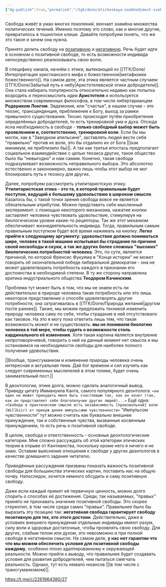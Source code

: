 ```yaml
---
{"dg-publish":true,"permalink":"/tgk/done/eticheskaya-neobhodimost-svobody/"}
---
```


Свобода живёт в умах многих поколений, венчает знамёна множества политических течений. Именно поэтому это слово, как и многие другие, превратилось в тошнотное клише. Давайте попробуем понять, что же это такое и зачем она нужна.

Принято делить свободу на [позитивную](https://ru.wikipedia.org/wiki/%D0%9F%D0%BE%D0%B7%D0%B8%D1%82%D0%B8%D0%B2%D0%BD%D0%B0%D1%8F_%D1%81%D0%B2%D0%BE%D0%B1%D0%BE%D0%B4%D0%B0) и [негативную](https://ru.wikipedia.org/wiki/%D0%9D%D0%B5%D0%B3%D0%B0%D1%82%D0%B8%D0%B2%D0%BD%D0%B0%D1%8F_%D1%81%D0%B2%D0%BE%D0%B1%D0%BE%D0%B4%D0%B0). Речь будет идти в основном о позитивной свободе, то есть возможности индивида непосредственно реализовывать свою волю. 

В специфику канала, начнём с этики, вытекающей из [[ТГК/Done/Интерпретация христианского мифа о божественном\|метафизики божественного]]. На самом деле, эта этика является частным случаем [[ТГК/Done/Забытый путь к небу\|Аристотелевской этики добродетели]]. Она стала набирать популярность относительно недавно как попытка возродить и переосмыслить идеи __Аристотеля__ и используется множеством современных философов, в том числе либертарианцем __Родериком Лонгом__. Эвдемония, или "счастье", в нашем случае - это теозис, трансценденция, приближение к Богу, выход за рамки привычного существования. Теозис происходит путём приобретения определённых добродетелей, то есть тренировкой ума и духа. Отсюда ясна необходимость в свободе - **только свободный выбор может быть проявлением и, соответственно, тренировкой воли**. Если бы мы могли, как в "Заводном апельсине", заставлять людей вести себя "правильно" против их воли, это бы отдалило их от Бога ||(как минимум, не приблизило бы)||. А так как третья ипостась предполагает социальное взаимодействие с целью теозиса других, такое общество было бы "невыгодно" и нам самим.  Конечно, такая свобода подразумевает возможность неправильного выбора. Это абсолютно естественно и закономерно, важно лишь чтобы этот выбор не мог блокировать путь к теозису для других.

Далее, попробуем рассмотреть утилитаристскую этику. **Утилитаристская этика - это та, в которой правильным будет поступок, ведущий к большему удовольствию в широком смысле**. Казалось бы, с такой точки зрения свобода вовсе не является обязательным атрибутом. Можно представить себе мысленный эксперимент: с помощью некоторого механизма, нажатие кнопки заставляет человека чувствовать удовольствие, стимулируя на биологическом уровне какие-то рецепторы. Так же этот механизм обеспечивает жизнедеятельность индивида. Тогда, правильным самым правильным поступком будет всё время нажимать на кнопку. **Легко прийти к следующему аргументу: удовольствие должно пониматься шире, человек в такой машине испытывал бы страдание по причине своей несвободы и скуки, а так же других более сложных "высоких" биологических потребностей человека**. Это, по сути, является причиной, по которой Френсис Фукуяма в "Конце истории" не может говорить об окончательной победе либеральной демократии - она не может удовлетворить потребность каждого в признании его достоинства в необходимой степени. В ту же сторону направлена критика индустриального общества __Теодором Качинским__. 

Проблема тут может быть в том, что мы не знаем есть ли действительно в природе человека такая потребность или это лишь некоторое представление о способе удовлетворять другие потребности, она затрагивалась в [[ТГК/Done/Природа желаний\|другом посте раннее]]. Также, мы можем предложить техникой изменить природу человека саму по себе, чтобы страдание в ней отсутствовало как таковое. На это я могу пока ответить лишь тем, что такая возможность может и не существовать: **мы не понимаем биологию человека в той мере, чтобы судить о возможности столь кардинального её изменения**. Хотя такая картина является внутренне непротиворечивой, говорить о ней на данный момент нет смысла и мы остановимся на необходимости свободы для наиболее полного получения удовольствия.

||Вообще, трансгуманизм и изменение природы человека очень интересная и актуальная тема. Дай бог времени и сил изучить как следует современных мыслителей в этом топике, будет очень занимательный пост.||

В деонтологии, этике долга, можно сделать аналогичный вывод. Приведу цитату Иммануила Канта, самого популярного деонтолога:
`«ни один не может принудить меня быть счастливым так, как он хочет (так, как он представляет себе благополучие других людей)...»`
Ещё одна:
`«Свобода в практическом смысле есть независимость [произвольной] воли (Willkiir) от принуж дения импульсами чувственности»`
"Импульсом чувственности" тут можно считать как буквально внешнее принуждение, так и собственные чувства, вызванные косвенным принуждением, то есть речь о позитивной свободе. 

В целом, свобода и ответственность - основные деонтологические категории. Мне сложно рассуждать об этой категории этических теории в отрыве от Кантианства, поскольку кроме него я ничего и не знаю. Оставим выяснение отношения к свободе у других деантологов в качестве домашнего задания читателю.

Приведённые рассуждения призваны показать важность позитивной свободы для большинства этических картин, поставить нас на общую почву. Напоследок, хочется немного обсудить и саму позитивную свободу.

Даже если каждый примет её первичную ценность, можно долго спорить о способах её достижения. Среди, так называемых, "правых" принято не признавать значение позитивной свободы. Это скорее стереотип, в том числе среди самих "правых". Правильнее было бы выразить эту позицию так: **негативная свобода гарантирует свободу позитивную для тех, кто этого достоин**. Действительно, даже в условиях внешнего принуждения отдельные индивиды имеют разум, силу воли и здоровье достаточные, чтобы проявлять свою свободу. Для других, слабым телом или духом, это невозможно и при полной свободе в негативном смысле. На самом деле, **у нас нет гарантии что что мы можем обеспечить условия для позитивной свободы каждому**, особенно плохо адаптированному к окружающей реальности. Можно прийти к выводу, что правильнее будет создавать условия для развития добродетелей, чем пытаться смягчать реальность. Однако, тут есть немало нюансов ||(в том числе с трансгуманизмом)||. 

https://t.me/c/2261964380/27